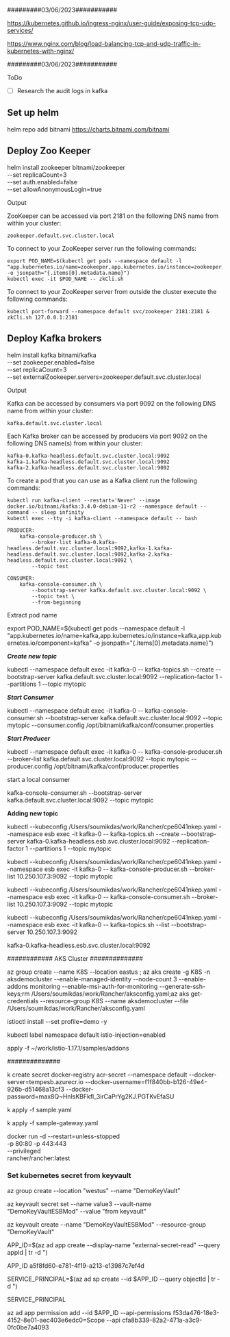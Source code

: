 #########03/06/2023###########

https://kubernetes.github.io/ingress-nginx/user-guide/exposing-tcp-udp-services/

https://www.nginx.com/blog/load-balancing-tcp-and-udp-traffic-in-kubernetes-with-nginx/

#########03/06/2023###########

ToDo

- [ ] Research the audit logs in kafka

## Set up helm
helm repo add bitnami https://charts.bitnami.com/bitnami

## Deploy Zoo Keeper
helm install zookeeper bitnami/zookeeper \
  --set replicaCount=3 \
  --set auth.enabled=false \
  --set allowAnonymousLogin=true

Output

ZooKeeper can be accessed via port 2181 on the following DNS name from within your cluster:

    zookeeper.default.svc.cluster.local

To connect to your ZooKeeper server run the following commands:

    export POD_NAME=$(kubectl get pods --namespace default -l "app.kubernetes.io/name=zookeeper,app.kubernetes.io/instance=zookeeper,app.kubernetes.io/component=zookeeper" -o jsonpath="{.items[0].metadata.name}")
    kubectl exec -it $POD_NAME -- zkCli.sh

To connect to your ZooKeeper server from outside the cluster execute the following commands:

    kubectl port-forward --namespace default svc/zookeeper 2181:2181 &
    zkCli.sh 127.0.0.1:2181


## Deploy Kafka brokers
helm install kafka bitnami/kafka \
  --set zookeeper.enabled=false \
  --set replicaCount=3 \
  --set externalZookeeper.servers=zookeeper.default.svc.cluster.local

  Output

  Kafka can be accessed by consumers via port 9092 on the following DNS name from within your cluster:

    kafka.default.svc.cluster.local

Each Kafka broker can be accessed by producers via port 9092 on the following DNS name(s) from within your cluster:

    kafka-0.kafka-headless.default.svc.cluster.local:9092
    kafka-1.kafka-headless.default.svc.cluster.local:9092
    kafka-2.kafka-headless.default.svc.cluster.local:9092

To create a pod that you can use as a Kafka client run the following commands:

    kubectl run kafka-client --restart='Never' --image docker.io/bitnami/kafka:3.4.0-debian-11-r2 --namespace default --command -- sleep infinity
    kubectl exec --tty -i kafka-client --namespace default -- bash

    PRODUCER:
        kafka-console-producer.sh \
            --broker-list kafka-0.kafka-headless.default.svc.cluster.local:9092,kafka-1.kafka-headless.default.svc.cluster.local:9092,kafka-2.kafka-headless.default.svc.cluster.local:9092 \
            --topic test

    CONSUMER:
        kafka-console-consumer.sh \
            --bootstrap-server kafka.default.svc.cluster.local:9092 \
            --topic test \
            --from-beginning


Extract pod name

export POD_NAME=$(kubectl get pods --namespace default -l "app.kubernetes.io/name=kafka,app.kubernetes.io/instance=kafka,app.kubernetes.io/component=kafka" -o jsonpath="{.items[0].metadata.name}")

***Create new topic***

kubectl --namespace default exec -it kafka-0 -- kafka-topics.sh --create --bootstrap-server kafka.default.svc.cluster.local:9092 --replication-factor 1 --partitions 1 --topic mytopic

***Start Consumer***

kubectl --namespace default exec -it kafka-0 -- kafka-console-consumer.sh --bootstrap-server kafka.default.svc.cluster.local:9092 --topic mytopic --consumer.config /opt/bitnami/kafka/conf/consumer.properties


***Start Producer***

kubectl --namespace default exec -it kafka-0 -- kafka-console-producer.sh --broker-list kafka.default.svc.cluster.local:9092 --topic mytopic --producer.config /opt/bitnami/kafka/conf/producer.properties

start a local consumer

kafka-console-consumer.sh --bootstrap-server kafka.default.svc.cluster.local:9092 --topic mytopic

**Adding new topic** 

kubectl --kubeconfig /Users/soumikdas/work/Rancher/cpe6041nkep.yaml --namespace esb exec -it kafka-0 -- kafka-topics.sh --create --bootstrap-server kafka-0.kafka-headless.esb.svc.cluster.local:9092 --replication-factor 1 --partitions 1 --topic mytopic


kubectl --kubeconfig /Users/soumikdas/work/Rancher/cpe6041nkep.yaml --namespace esb exec -it kafka-0 -- kafka-console-producer.sh --broker-list 10.250.107.3:9092 --topic mytopic


kubectl --kubeconfig /Users/soumikdas/work/Rancher/cpe6041nkep.yaml --namespace esb exec -it kafka-0 -- kafka-console-consumer.sh --broker-list 10.250.107.3:9092 --topic mytopic


kubectl --kubeconfig /Users/soumikdas/work/Rancher/cpe6041nkep.yaml --namespace esb exec -it kafka-0 -- kafka-topics.sh --list --bootstrap-server 10.250.107.3:9092


kafka-0.kafka-headless.esb.svc.cluster.local:9092

############ AKS Cluster ##############

az group create --name K8S --location eastus ; az aks create -g K8S -n aksdemocluster --enable-managed-identity --node-count 3 --enable-addons monitoring --enable-msi-auth-for-monitoring  --generate-ssh-keys;rm /Users/soumikdas/work/Rancher/aksconfig.yaml;az aks get-credentials --resource-group K8S --name aksdemocluster --file /Users/soumikdas/work/Rancher/aksconfig.yaml


istioctl install --set profile=demo -y

kubectl label namespace default istio-injection=enabled


apply -f ~/work/istio-1.17.1/samples/addons

##############

k create secret docker-registry acr-secret --namespace default --docker-server=tempesb.azurecr.io --docker-username=f1f840bb-b126-49e4-926b-d51468a13cf3 --docker-password=max8Q~HnlsKBFkfl_3irCaPrYg2KJ.PGTKvEfaSU

k apply -f sample.yaml

k apply -f sample-gateway.yaml


docker run -d --restart=unless-stopped \
  -p 80:80 -p 443:443 \
  --privileged \
  rancher/rancher:latest


### Set kubernetes secret from keyvault

az group create --location "westus" --name "DemoKeyVault"

az keyvault secret set --name value3 --vault-name "DemoKeyVaultESBMod" --value "from keyvault"

az keyvault create --name "DemoKeyVaultESBMod" --resource-group "DemoKeyVault"

APP_ID=$(az ad app create --display-name "external-secret-read" --query appId | tr -d \")

APP_ID a5f8fd60-e781-4f19-a213-e13987c7ef4d

SERVICE_PRINCIPAL=$(az ad sp create --id $APP_ID --query objectId | tr -d \")

SERVICE_PRINCIPAL

az ad app permission add --id $APP_ID --api-permissions f53da476-18e3-4152-8e01-aec403e6edc0=Scope --api cfa8b339-82a2-471a-a3c9-0fc0be7a4093
